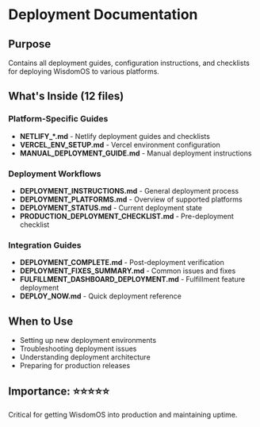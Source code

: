 # Deployment Documentation

## Purpose
Contains all deployment guides, configuration instructions, and checklists for deploying WisdomOS to various platforms.

## What's Inside (12 files)

### Platform-Specific Guides
- **NETLIFY_*.md** - Netlify deployment guides and checklists
- **VERCEL_ENV_SETUP.md** - Vercel environment configuration
- **MANUAL_DEPLOYMENT_GUIDE.md** - Manual deployment instructions

### Deployment Workflows
- **DEPLOYMENT_INSTRUCTIONS.md** - General deployment process
- **DEPLOYMENT_PLATFORMS.md** - Overview of supported platforms
- **DEPLOYMENT_STATUS.md** - Current deployment state
- **PRODUCTION_DEPLOYMENT_CHECKLIST.md** - Pre-deployment checklist

### Integration Guides
- **DEPLOYMENT_COMPLETE.md** - Post-deployment verification
- **DEPLOYMENT_FIXES_SUMMARY.md** - Common issues and fixes
- **FULFILLMENT_DASHBOARD_DEPLOYMENT.md** - Fulfillment feature deployment
- **DEPLOY_NOW.md** - Quick deployment reference

## When to Use
- Setting up new deployment environments
- Troubleshooting deployment issues
- Understanding deployment architecture
- Preparing for production releases

## Importance: ⭐⭐⭐⭐⭐
Critical for getting WisdomOS into production and maintaining uptime.
